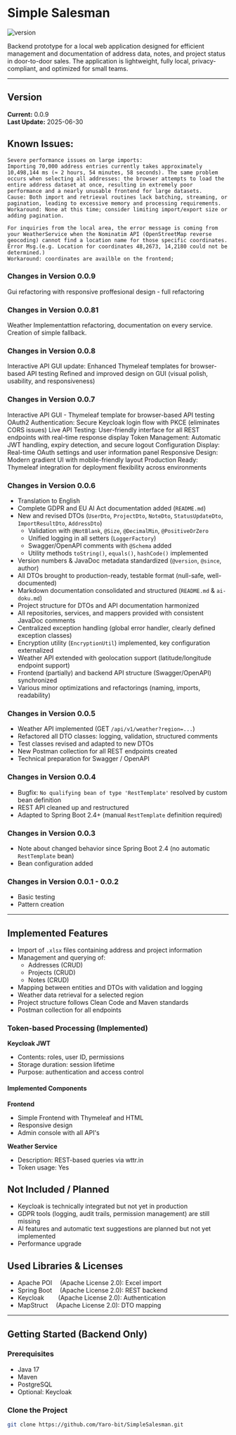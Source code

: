 # Simple Salesman

![version](https://img.shields.io/badge/version-0.0.9-blue)

Backend prototype for a local web application designed for efficient management and documentation of address data, notes, and project status in door-to-door sales. The application is lightweight, fully local, privacy-compliant, and optimized for small teams.

---

## Version

**Current:** 0.0.9  
**Last Update:** 2025-06-30

## Known Issues:
    Severe performance issues on large imports:
    Importing 70,000 address entries currently takes approximately 10,498,144 ms (≈ 2 hours, 54 minutes, 58 seconds). The same problem occurs when selecting all addresses: the browser attempts to load the entire address dataset at once, resulting in extremely poor performance and a nearly unusable frontend for large datasets.
    Cause: Both import and retrieval routines lack batching, streaming, or pagination, leading to excessive memory and processing requirements.
    Workaround: None at this time; consider limiting import/export size or adding pagination.
	
	For inquiries from the local area, the error message is coming from your WeatherService when the Nominatim API (OpenStreetMap reverse geocoding) cannot find a location name for those specific coordinates.
	Error Msg.(e.g. Location for coordinates 48,2673, 14,2180 could not be determined.)
	Workaround: coordinates are availble on the frontend;


### Changes in Version 0.0.9
Gui refactoring with responsive proffesional design - full refactoring


### Changes in Version 0.0.81
Weather Implementattion refactoring, documentation on every service. Creation of simple fallback.
	
### Changes in Version 0.0.8
Interactive API GUI update: Enhanced Thymeleaf templates for browser-based API testing
Refined and improved design on GUI (visual polish, usability, and responsiveness)


### Changes in Version 0.0.7

Interactive API GUI -  Thymeleaf template for browser-based API testing
OAuth2 Authentication: Secure Keycloak login flow with PKCE (eliminates CORS issues)
Live API Testing: User-friendly interface for all REST endpoints with real-time response display
Token Management: Automatic JWT handling, expiry detection, and secure logout
Configuration Display: Real-time OAuth settings and user information panel
Responsive Design: Modern gradient UI with mobile-friendly layout
Production Ready: Thymeleaf integration for deployment flexibility across environments



### Changes in Version 0.0.6

- Translation to English
- Complete GDPR and EU AI Act documentation added (`README.md`)
- New and revised DTOs (`UserDto`, `ProjectDto`, `NoteDto`, `StatusUpdateDto`, `ImportResultDto`, `AddressDto`)
  - Validation with `@NotBlank`, `@Size`, `@DecimalMin`, `@PositiveOrZero`
  - Unified logging in all setters (`LoggerFactory`)
  - Swagger/OpenAPI comments with `@Schema` added
  - Utility methods `toString()`, `equals()`, `hashCode()` implemented
- Version numbers & JavaDoc metadata standardized (`@version`, `@since`, author)
- All DTOs brought to production-ready, testable format (null-safe, well-documented)
- Markdown documentation consolidated and structured (`README.md` & `ai-doku.md`)
- Project structure for DTOs and API documentation harmonized
- All repositories, services, and mappers provided with consistent JavaDoc comments
- Centralized exception handling (global error handler, clearly defined exception classes)
- Encryption utility (`EncryptionUtil`) implemented, key configuration externalized
- Weather API extended with geolocation support (latitude/longitude endpoint support)
- Frontend (partially) and backend API structure (Swagger/OpenAPI) synchronized
- Various minor optimizations and refactorings (naming, imports, readability)

### Changes in Version 0.0.5

- Weather API implemented (GET `/api/v1/weather?region=...`)
- Refactored all DTO classes: logging, validation, structured comments
- Test classes revised and adapted to new DTOs
- New Postman collection for all REST endpoints created
- Technical preparation for Swagger / OpenAPI

### Changes in Version 0.0.4

- Bugfix: `No qualifying bean of type 'RestTemplate'` resolved by custom bean definition
- REST API cleaned up and restructured
- Adapted to Spring Boot 2.4+ (manual `RestTemplate` definition required)

### Changes in Version 0.0.3

- Note about changed behavior since Spring Boot 2.4 (no automatic `RestTemplate` bean)
- Bean configuration added

### Changes in Version 0.0.1 - 0.0.2

- Basic testing
- Pattern creation

---

## Implemented Features
- Import of `.xlsx` files containing address and project information
- Management and querying of:
  - Addresses (CRUD)
  - Projects (CRUD)
  - Notes (CRUD)
- Mapping between entities and DTOs with validation and logging
- Weather data retrieval for a selected region
- Project structure follows Clean Code and Maven standards
- Postman collection for all endpoints

### Token-based Processing (Implemented)

**Keycloak JWT**  
- Contents: roles, user ID, permissions  
- Storage duration: session lifetime  
- Purpose: authentication and access control  

#### Implemented Components

**Frontend**
- Simple Frontend with Thymeleaf and HTML
- Responsive design
- Admin console with all API's

**Weather Service**  
- Description: REST-based queries via wttr.in  
- Token usage: Yes  

## Not Included / Planned
- Keycloak is technically integrated but not yet in production
- GDPR tools (logging, audit trails, permission management) are still missing
- AI features and automatic text suggestions are planned but not yet implemented
- Performance upgrade

## Used Libraries & Licenses

- Apache POI  (Apache License 2.0): Excel import  
- Spring Boot  (Apache License 2.0): REST backend  
- Keycloak   (Apache License 2.0): Authentication  
- MapStruct  (Apache License 2.0): DTO mapping  

---

## Getting Started (Backend Only)

### Prerequisites

- Java 17  
- Maven  
- PostgreSQL  
- Optional: Keycloak  

### Clone the Project

```bash
git clone https://github.com/Yaro-bit/SimpleSalesman.git
